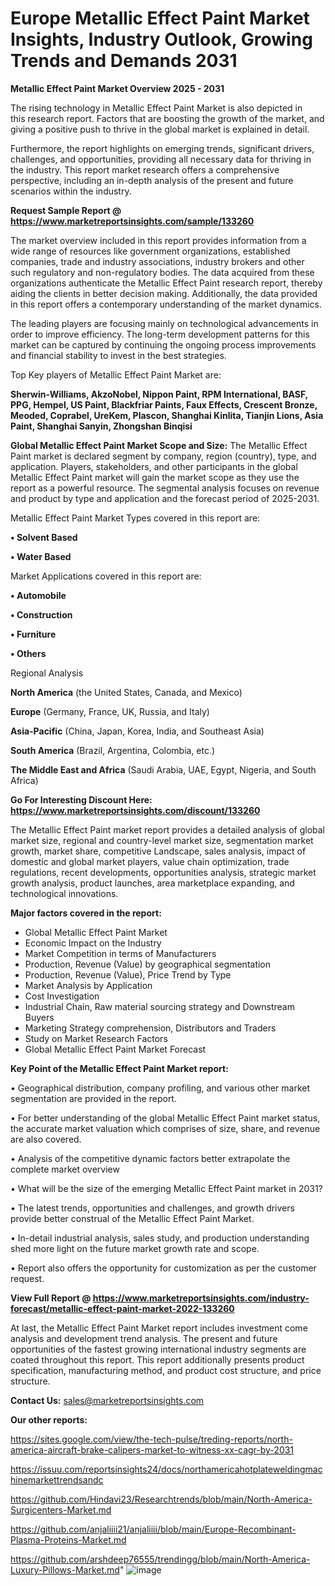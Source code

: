 # Europe Metallic Effect Paint Market Insights, Industry Outlook, Growing Trends and Demands 2031

<Strong> Metallic Effect Paint Market Overview 2025 - 2031</strong>

The rising technology in Metallic Effect Paint Market is also depicted in this research report. Factors that are boosting the growth of the market, and giving a positive push to thrive in the global market is explained in detail.

Furthermore, the report highlights on emerging trends, significant drivers, challenges, and opportunities, providing all necessary data for thriving in the industry. This report market research offers a comprehensive perspective, including an in-depth analysis of the present and future scenarios within the industry.

<strong>Request Sample Report @ <a href=https://www.marketreportsinsights.com/sample/133260>https://www.marketreportsinsights.com/sample/133260</a></strong>

The market overview included in this report provides information from a wide range of resources like government organizations, established companies, trade and industry associations, industry brokers and other such regulatory and non-regulatory bodies. The data acquired from these organizations authenticate the Metallic Effect Paint research report, thereby aiding the clients in better decision making. Additionally, the data provided in this report offers a contemporary understanding of the market dynamics.

The leading players are focusing mainly on technological advancements in order to improve efficiency. The long-term development patterns for this market can be captured by continuing the ongoing process improvements and financial stability to invest in the best strategies.

Top Key players of Metallic Effect Paint Market are:

<strong>Sherwin-Williams, AkzoNobel, Nippon Paint, RPM International, BASF, PPG, Hempel, US Paint, Blackfriar Paints, Faux Effects, Crescent Bronze, Meoded, Coprabel, UreKem, Plascon, Shanghai Kinlita, Tianjin Lions, Asia Paint, Shanghai Sanyin, Zhongshan Binqisi</strong>

<strong><b>Global Metallic Effect Paint Market Scope and Size:</b></strong>
The Metallic Effect Paint market is declared segment by company, region (country), type, and application. Players, stakeholders, and other participants in the global Metallic Effect Paint market will gain the market scope as they use the report as a powerful resource. The segmental analysis focuses on revenue and product by type and application and the forecast period of 2025-2031.

Metallic Effect Paint Market Types covered in this report are:

<strong>• Solvent Based

• Water Based</strong>

Market Applications covered in this report are:

<strong>• Automobile

• Construction

• Furniture

• Others</strong> 

Regional Analysis

<strong>North America</strong> (the United States, Canada, and Mexico)

<strong>Europe</strong> (Germany, France, UK, Russia, and Italy)

<strong>Asia-Pacific</strong> (China, Japan, Korea, India, and Southeast Asia)

<strong>South America</strong> (Brazil, Argentina, Colombia, etc.)

<strong>The Middle East and Africa</strong> (Saudi Arabia, UAE, Egypt, Nigeria, and South Africa)

<strong>Go For Interesting Discount Here: <a href=https://www.marketreportsinsights.com/discount/133260>https://www.marketreportsinsights.com/discount/133260</a></strong>

The Metallic Effect Paint market report provides a detailed analysis of global market size, regional and country-level market size, segmentation market growth, market share, competitive Landscape, sales analysis, impact of domestic and global market players, value chain optimization, trade regulations, recent developments, opportunities analysis, strategic market growth analysis, product launches, area marketplace expanding, and technological innovations.

<strong><b>Major factors covered in the report:</b></strong>
<ul>
  <li>Global Metallic Effect Paint Market </li>
  <li>Economic Impact on the Industry</li>
  <li>Market Competition in terms of Manufacturers</li>
  <li>Production, Revenue (Value) by geographical segmentation</li>
  <li>Production, Revenue (Value), Price Trend by Type</li>
  <li>Market Analysis by Application</li>
  <li>Cost Investigation</li>
  <li>Industrial Chain, Raw material sourcing strategy and Downstream Buyers</li>
  <li>Marketing Strategy comprehension, Distributors and Traders</li>
  <li>Study on Market Research Factors</li>
  <li>Global Metallic Effect Paint Market Forecast</li>
</ul>

<strong><b>Key Point of the Metallic Effect Paint Market report:</b></strong>

• Geographical distribution, company profiling, and various other market segmentation are provided in the report.

• For better understanding of the global Metallic Effect Paint market status, the accurate market valuation which comprises of size, share, and revenue are also covered.

• Analysis of the competitive dynamic factors better extrapolate the complete market overview

• What will be the size of the emerging Metallic Effect Paint market in 2031?

• The latest trends, opportunities and challenges, and growth drivers provide better construal of the Metallic Effect Paint Market.

• In-detail industrial analysis, sales study, and production understanding shed more light on the future market growth rate and scope.

• Report also offers the opportunity for customization as per the customer request.

<strong><b>View Full Report @ <a href=https://www.marketreportsinsights.com/industry-forecast/metallic-effect-paint-market-2022-133260>https://www.marketreportsinsights.com/industry-forecast/metallic-effect-paint-market-2022-133260</a></b></strong>


At last, the Metallic Effect Paint Market report includes investment come analysis and development trend analysis. The present and future opportunities of the fastest growing international industry segments are coated throughout this report. This report additionally presents product specification, manufacturing method, and product cost structure, and price structure.

<strong>Contact Us:</strong>
sales@marketreportsinsights.com

<strong>Our other reports:</strong>

<a href=https://sites.google.com/view/the-tech-pulse/treding-reports/north-america-aircraft-brake-calipers-market-to-witness-xx-cagr-by-2031>https://sites.google.com/view/the-tech-pulse/treding-reports/north-america-aircraft-brake-calipers-market-to-witness-xx-cagr-by-2031</a>

<a href=https://issuu.com/reportsinsights24/docs/northamericahotplateweldingmachinemarkettrendsandc>https://issuu.com/reportsinsights24/docs/northamericahotplateweldingmachinemarkettrendsandc</a>

<a href=https://github.com/Hindavi23/Researchtrends/blob/main/North-America-Surgicenters-Market.md>https://github.com/Hindavi23/Researchtrends/blob/main/North-America-Surgicenters-Market.md</a>

<a href=https://github.com/anjaliiii21/anjaliiii/blob/main/Europe-Recombinant-Plasma-Proteins-Market.md>https://github.com/anjaliiii21/anjaliiii/blob/main/Europe-Recombinant-Plasma-Proteins-Market.md</a>

<a href=https://github.com/arshdeep76555/trendingg/blob/main/North-America-Luxury-Pillows-Market.md>https://github.com/arshdeep76555/trendingg/blob/main/North-America-Luxury-Pillows-Market.md</a>"
![image](https://github.com/user-attachments/assets/7da28c22-4183-4bfb-8548-ab4b1831302d)
